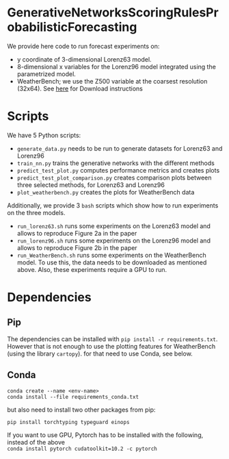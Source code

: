 # GenerativeNetworksScoringRulesProbabilisticForecasting
 
We provide here code to run forecast experiments on: 

- y coordinate of 3-dimensional Lorenz63 model.
- 8-dimensional x variables for the Lorenz96 model integrated using the parametrized model.
- WeatherBench; we use the Z500 variable at the coarsest resolution (32x64). See [here](https://github.com/pangeo-data/WeatherBench) for Download instructions


# Scripts
We have 5 Python scripts: 

- `generate_data.py` needs to be run to generate datasets for Lorenz63 and Lorenz96
- `train_nn.py` trains the generative networks with the different methods
- `predict_test_plot.py` computes performance metrics and creates plots
- `predict_test_plot_comparison.py` creates comparison plots between three selected methods, for Lorenz63 and Lorenz96
- `plot_weatherbench.py` creates the plots for WeatherBench data

Additionally, we provide 3 `bash` scripts which show how to run experiments on the three models. 

- `run_lorenz63.sh` runs some experiments on the Lorenz63 model and allows to reproduce Figure 2a in the paper
- `run_lorenz96.sh` runs some experiments on the Lorenz96 model and allows to reproduce Figure 2b in the paper
- `run_WeatherBench.sh` runs some experiments on the WeatherBench model. To use this, the data needs to be downloaded as mentioned above. Also, these experiments require a GPU to run.

# Dependencies
## Pip 

The dependencies can be installed with ```pip install -r requirements.txt```. 
However that is not enough to use the plotting features for WeatherBench (using the library `cartopy`). for that need to use Conda, see below.

## Conda

```
conda create --name <env-name>
conda install --file requirements_conda.txt
```

but also need to install two other packages from pip: 

```pip install torchtyping typeguard einops```
 
If you want to use GPU, Pytorch has to be installed with the following, instead of the above  
```conda install pytorch cudatoolkit=10.2 -c pytorch```





